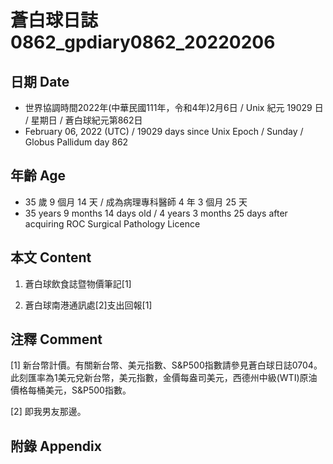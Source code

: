 [_metadata_:encoding]: - "utf-8"
[_metadata_:language]: - "zh-Hant-TW"
[_metadata_:fileformat]: - "markdown"
[_metadata_:MIME_type]: - "text/plain"
[_metadata_:markdown_version]: - "commonmark version 0.30"
[_metadata_:markdown_spec]: - "https://spec.commonmark.org/0.30/"

# 蒼白球日誌0862_gpdiary0862_20220206 #

## 日期 Date ##

* 世界協調時間2022年(中華民國111年，令和4年)2月6日 / Unix 紀元 19029 日 / 星期日 / 蒼白球紀元第862日
* February 06, 2022 (UTC) / 19029 days since Unix Epoch / Sunday / Globus Pallidum day 862

## 年齡 Age ##

* 35 歲 9 個月 14 天 / 成為病理專科醫師 4 年 3 個月 25 天
* 35 years 9 months 14 days old / 4 years 3 months 25 days after acquiring ROC Surgical Pathology Licence

## 本文 Content ##

1. 蒼白球飲食誌暨物價筆記[1]

    
2. 蒼白球南港通訊處[2]支出回報[1]

    

## 注釋 Comment ##

[1] 新台幣計價。有關新台幣、美元指數、S&P500指數請參見蒼白球日誌0704。此刻匯率為1美元兌新台幣，美元指數，金價每盎司美元，西德州中級(WTI)原油價格每桶美元，S&P500指數。


[2] 即我男友那邊。



## 附錄 Appendix ##


